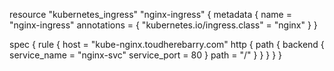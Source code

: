 resource "kubernetes_ingress" "nginx-ingress" {
  metadata {
    name = "nginx-ingress"
		annotations = {
      "kubernetes.io/ingress.class" = "nginx"
    }
  }

  spec {
    rule {
			host = "kube-nginx.toudherebarry.com"
      http {
        path {
          backend {
            service_name = "nginx-svc"
            service_port = 80
          }
          path = "/"
        }
      }
    }
  }
}